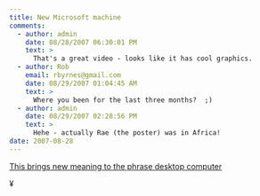 ```yaml
---
title: New Microsoft machine
comments:
  - author: admin
    date: 08/28/2007 06:30:01 PM
    text: >
      That's a great video - looks like it has cool graphics.
  - author: Rob
    email: rbyrnes@gmail.com
    date: 08/29/2007 01:04:45 AM
    text: >
      Where you been for the last three months?  ;)
  - author: admin
    date: 08/29/2007 02:28:56 PM
    text: >
      Hehe - actually Rae (the poster) was in Africa!
date: 2007-08-28
---
```

<a href="http://link.brightcove.com/services/player/bcpid932579976?bctid=933742930">This brings new meaning to the phrase desktop computer</a>

¥

